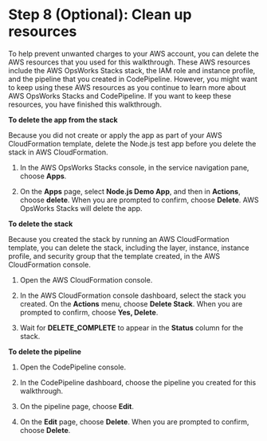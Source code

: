 # Step 8 \(Optional\): Clean up resources<a name="other-services-cp-chef12-cleanup"></a>

To help prevent unwanted charges to your AWS account, you can delete the AWS resources that you used for this walkthrough\. These AWS resources include the AWS OpsWorks Stacks stack, the IAM role and instance profile, and the pipeline that you created in CodePipeline\. However, you might want to keep using these AWS resources as you continue to learn more about AWS OpsWorks Stacks and CodePipeline\. If you want to keep these resources, you have finished this walkthrough\.

**To delete the app from the stack**

Because you did not create or apply the app as part of your AWS CloudFormation template, delete the Node\.js test app before you delete the stack in AWS CloudFormation\.

1. In the AWS OpsWorks Stacks console, in the service navigation pane, choose **Apps**\.

1. On the **Apps** page, select **Node\.js Demo App**, and then in **Actions**, choose **delete**\. When you are prompted to confirm, choose **Delete**\. AWS OpsWorks Stacks will delete the app\.

**To delete the stack**

Because you created the stack by running an AWS CloudFormation template, you can delete the stack, including the layer, instance, instance profile, and security group that the template created, in the AWS CloudFormation console\.

1. Open the AWS CloudFormation console\.

1. In the AWS CloudFormation console dashboard, select the stack you created\. On the **Actions** menu, choose **Delete Stack**\. When you are prompted to confirm, choose **Yes, Delete**\.

1. Wait for **DELETE\_COMPLETE** to appear in the **Status** column for the stack\.

**To delete the pipeline**

1. Open the CodePipeline console\.

1. In the CodePipeline dashboard, choose the pipeline you created for this walkthrough\.

1. On the pipeline page, choose **Edit**\.

1. On the **Edit** page, choose **Delete**\. When you are prompted to confirm, choose **Delete**\.